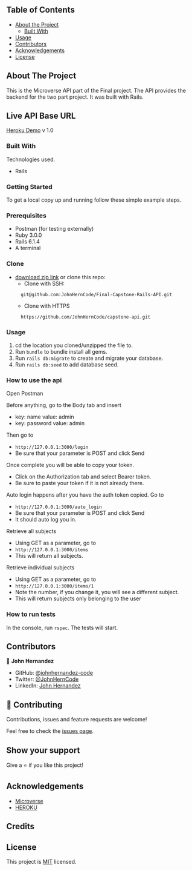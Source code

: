 <!-- TABLE OF CONTENTS -->

## Table of Contents

- [About the Project](#about-the-project)
  - [Built With](#built-with)
- [Usage](#usage)
- [Contributors](#contributors)
- [Acknowledgements](#acknowledgements)
- [License](#license)

<!-- ABOUT THE PROJECT -->

## About The Project

This is the Microverse API part of the Final project. 
The API provides the backend for the two part project.
It was built with Rails.

## Live API Base URL

[Heroku Demo](https://final-capstone-johnherncode.herokuapp.com/) v 1.0

### Built With

Technologies used.

- Rails

### Getting Started

To get a local copy up and running follow these simple example steps.

### Prerequisites

- Postman (for testing externally)
- Ruby 3.0.0
- Rails 6.1.4
- A terminal

### Clone

- [download zip link](https://github.com/JohnHernCode/capstone-api/archive/refs/heads/develop.zip) 
  or clone this repo:
  - Clone with SSH:
  ```
    git@github.com:JohnHernCode/Final-Capstone-Rails-API.git
  ```
  - Clone with HTTPS
  ```
    https://github.com/JohnHernCode/capstone-api.git
  ```

### Usage
1. cd the location you cloned/unzipped the file to.
2. Run ```bundle``` to bundle install all gems.
3. Run ```rails db:migrate``` to create and migrate your database.
4. Run ```rails db:seed``` to add database seed.

### How to use the api
Open Postman

Before anything, go to the Body tab and insert
- key: name value: admin
- key: password value: admin 

Then go to 
- ```http://127.0.0.1:3000/login```
- Be sure that your parameter is POST and click Send

Once complete you will be able to copy your token.
- Click on the Authorization tab and select Bearer token.
- Be sure to paste your token if it is not already there.

Auto login happens after you have the auth token copied. Go to 
- ```http://127.0.0.1:3000/auto_login```
- Be sure that your parameter is POST and click Send
- It should auto log you in.

Retrieve all subjects
- Using GET as a parameter, go to
- ```http://127.0.0.1:3000/items```
- This will return all subjects.

Retrieve individual subjects 
- Using GET as a parameter, go to
- ```http://127.0.0.1:3000/items/1```
- Note the number, if you change it, you will see a different subject.
- This will return subjects only belonging to the user


### How to run tests
In the console, run ```rspec```. The tests will start.

<!-- CONTACT -->

## Contributors

👤 **John Hernandez**

- GitHub: [@johnhernandez-code](https://github.com/johnhernandez-code)
- Twitter: [@JohnHernCode](https://twitter.com/JohnHernCode)
- LinkedIn: [John Hernandez](https://www.linkedin.com/in/john-hernandez-56a7821b8/)

## :handshake: Contributing

Contributions, issues and feature requests are welcome!

Feel free to check the [issues page](https://github.com/JohnHernCode/React-Redux-Capstone/issues).

## Show your support

Give a :star: if you like this project!

<!-- ACKNOWLEDGEMENTS -->

## Acknowledgements

- [Microverse](https://www.microverse.org/)
- [HEROKU](https://heroku.com)

## Credits

## License

This project is [MIT](https://opensource.org/licenses/MIT) licensed.
